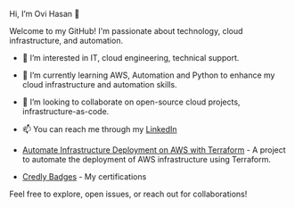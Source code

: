 Hi, I’m Ovi Hasan 👋

Welcome to my GitHub! I'm passionate about technology, cloud infrastructure, and automation.

- 👀 I’m interested in IT, cloud engineering, technical support.
- 🌱 I’m currently learning AWS, Automation and Python to enhance my cloud infrastructure and automation skills.
- 💞️ I’m looking to collaborate on open-source cloud projects, infrastructure-as-code.
- 📫 You can reach me through my [LinkedIn](https://www.linkedin.com/in/ovihasan)

- [Automate Infrastructure Deployment on AWS with Terraform](https://github.com/ovhasan167/AWS-CLI-Automation) - A project to automate the deployment of AWS infrastructure using Terraform.
- [Credly Badges]((https://www.credly.com/users/ovi-hasan.5fa91b14)) - My certifications

Feel free to explore, open issues, or reach out for collaborations!


<!---
ovhasan167/ovhasan167 is a ✨ special ✨ repository because its `README.md` (this file) appears on your GitHub profile.
You can click the Preview link to take a look at your changes.
--->

